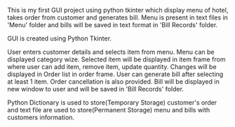 This is my first GUI project using python tkinter which display menu of hotel, takes order from customer and generates bill. Menu is present in text files in 'Menu' folder and bills will be saved in text format in 'Bill Records' folder.

GUI is created using Python Tkinter.

User enters customer details and selects item from menu. Menu can be displayed category wize. Selected item will be displayed in item frame from where user can add item, remove item, update quantity. Changes will be displayed in Order list in order frame. User can generate bill after selecting at least 1 item. Order cancellation is also provided. Bill will be displayed in new window to user and will be saved in 'Bill Records' folder.

Python Dictionary is used to store(Temporary Storage) customer's order and text file are used to store(Permanent Storage) menu and bills with customers information.
